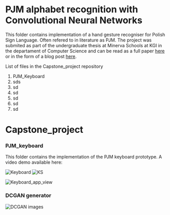 # PJM alphabet recognition with Convolutional Neural Networks


This folder contains implementation of a hand gesture recogniser for Polish Sign Language. Often refered to in literature as PJM. The project was submited as part of the undergraduate thesis at Minerva Schools at KGI in the departament of Computer Science and can be read as a full paper [here](https://www.overleaf.com/read/tvrgdjxgcfjw) or in the form of a blog post [here]().


List of files in the Capstone_project repository


1. PJM_Keyboard 
2. sds
3. sd
4. sd
5. sd
6. sd
7. sd


# Capstone_project




### PJM_keyboard

This folder contains the implementation of the PJM keyboard prototype. A video demo available here: 

![Keyboard](https://i.ibb.co/hVxZGnR/Screenshot-2021-03-14-at-15-38-11.png) 
![KS](https://i.ibb.co/s2sBk8y/Screenshot-2021-03-14-at-19-38-32.png)

![Keyboard_app_view](https://i.ibb.co/1ZYQnjk/Screenshot-2021-03-14-at-16-04-27.png)




### DCGAN generator 

![DCGAN images](https://i.ibb.co/cDX12JX/Screenshot-2021-03-14-at-16-13-25.png)




#### 
